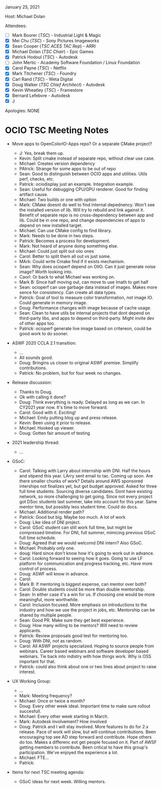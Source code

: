 <!-- SPDX-License-Identifier: CC-BY-4.0 -->
<!-- Copyright Contributors to the OpenColorIO Project. -->

January 25, 2021

Host: Michael Dolan

Attendees:
  * [ ] Mark Boorer (_TSC_) - Industrial Light & Magic
  * [X] Mei Chu (_TSC_) - Sony Pictures Imageworks
  * [X] Sean Cooper (_TSC ACES TAC Rep_) - ARRI
  * [X] Michael Dolan (_TSC Chair_) - Epic Games
  * [X] Patrick Hodoul (_TSC_) - Autodesk
  * [ ] John Mertic - Academy Software Foundation / Linux Foundation
  * [X] Carol Payne (_TSC_) - Netflix
  * [X] Mark Titchener (_TSC_) - Foundry
  * [X] Carl Rand (_TSC_) - Weta Digital
  * [X] Doug Walker (_TSC Chief Architect_) - Autodesk
  * [X] Kevin Wheatley (_TSC_) - Framestore
  * [X] Bernard Lefebvre - Autodesk
  * [X] J

Apologies:
  NONE

# **OCIO TSC Meeting Notes**

* Move apps to OpenColorIO-Apps repo? Or a separate CMake project?
    - J: Yes, break them up.
    - Kevin: Split cmake instead of separate repo, without clear use case.
    - Michael: Creates version dependency
    - PAtrick: Strange for some apps to be out of repo
    - Sean: Good to distinguish between OCIO apps and utilities. Utils perf, checks, etc.
    - Patrick: ociodisplay just an example. Integration example.
    - Sean: Useful for debugging CPU/GPU renderer. Good for finding artifact cause.
    - Michael: Two builds or one with option
    - Mark: CMake doesnt do well to find internal depednency. Won't see the installed version of lib. Will try to rebuild and link against it. Benefit of separate repo is no cross-dependency between app and lib. Could be in one repo, and change dependencies of apps to depend on new installed target.
    - Michael: Can use CMake config to find library.
    - Mark: Needs to be done in two steps.
    - Patrick: Becomes a process for development. 
    - Mark: Not heard of anyone doing something else.
    - Michael: Could just split out oiio ones
    - Carol: Better to split them all out vs just some.
    - MArk: Could write Cmake find if it exists mechanism.
    - Sean: Why does ocioperf depend on OIIO. Can it just generate noise image? Worth looking into.
    - Caorl: Or back to what Michael was working on.
    - Mark B: Since half moving out, can move to use Imath to get half
    - Sean: ocioperf can use garbage data instead of images. Makes more sence for consistency. Can create all data types.
    - Patrick: Goal of tool to measure color transformation, not image IO. Could generate in memory image.
    - Doug: Performance changes with image because of cache usage. 
    - Sean: Clean to have utils be internal projects that dont depend on third-party libs, and apps to depend on third-party. Might invite dev of other apps too.
    - Patrick: ocioperf generate live image based on critereon, could be good work to do sooner.

* ASWF 2020 CCLA 2.1 transition:
    - ...
    - All sounds good.
    - Doug: Bringins us closer to original ASWF premise. Simplify contributions.
    - Patrick: No problem, but for four week no changes.

* Release discussion:
    - Thanks to Doug.
    - Ok with calling it done?
    - Doug: Think everything is ready. Delayed as long as we can. In CY2021 year now. It's time to move forward.
    - Carol: Good with it. Exciting!
    - Michael: Emily putting blog up and press release.
    - Kevin: Been using it prior to release.
    - Michael: Hooked up viewer.
    - Doug: Gotten fair amount of testing
  
* 2021 leadership thread:
    - ...

* GSoC:
    - Carol: Talking with Larry about internship with DNI. Half the hours and stipend this year. LArry sent email to tac. Coming up soon.  Are there smaller chunks of work? Details around AWS sponsored interships not finalizes yet, but got budget approved. Asked for three full time students. Sourcing diverse candidates. Dont have existing network, so more challenging to get going. Since not every project got DSoc students last summer, take into account for this year. Same mentor time, but possibly less student time. Could do docs.
    - Michael: Additional render path?
    - Patrick: Good but big. Maybe too much. A lot of work
    - Doug: Like idea of DNI project.
    - Carol: GSoC student can still work full time, but might be compressed timeline. For DNI, full summer, mimicing previous GSoC full time schedule.
    - Doug: Agreed that we would welcomd DNI intern? Also GSoC.
    - Michael: Probably only one.
    - doug: Hard since don't know how it's going to work out in advance.
    - Carol: Looking forward to seeing how it goes. Going to use LF platform for communication and progress tracking, etc. Have more control of process.
    - Doug: ASWF will know in advance.
    - Carol: 
    - Mark B: If mentoring is biggest expense, can mentor over both?
    - Carol: Double students could be more than double mentorship.
    - Sean: In either case it's a win for us. If choosing one would be more meaningful, more worthwhile.
    - Carol: Inclusion focused. More emphasis on introductions to the industry and how we use the project in jobs, etc. Mentorship can be shared by multiple people.
    - Sean: Good PR. Make sure they get best experience.
    - Doug: How many willing to be mentors? Will need to review applicants.
    - Patrick: Review proposals good test for mentoring too.
    - Doug: With DNI, not as random. 
    - Carol: All ASWF projects specialized. Hoping to source people from webinars. Career based webinars and software developer based webinars. Tie back into indistry with how things work. Why is OSS important for that.
    - Patrick: could also think about one or two lines about project to raise interest.

* UX Working Group:
    - ...
    - Mark: Meeting frequency?
    - Michael: Once or twice a month?
    - Doug: Every other week ideal. Important time to make sure rollout succesfull. 
    - Michael: Every other week starting in March.
    - Mark: Autodesk involvement? How involved
    - Doug: Patrick and I will stay involved. More features to do for 2.x release. Pace of work will slow, but will continue contributions. Been encouraging top see AD step forward and contribute. Hope others do too. Makes a differenc eot get people focused on it. Part of AWSF getting members to contribute. Been critical to have this group's participation. We've enjoyed the experience a lot.
    - Michael: FTE...
    - Patrick: 

* Items for next TSC meeting agenda:
    - GSoC ideas for next week. Willing mentors.
